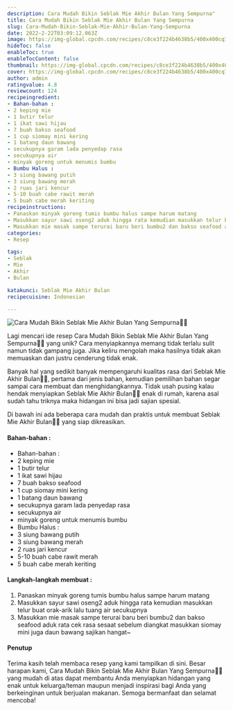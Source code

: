 ```yaml
---
description: Cara Mudah Bikin Seblak Mie Akhir Bulan Yang Sempurna"
title: Cara Mudah Bikin Seblak Mie Akhir Bulan Yang Sempurna
slug: Cara-Mudah-Bikin-Seblak-Mie-Akhir-Bulan-Yang-Sempurna
date: 2022-2-22T03:09:12.063Z
image: https://img-global.cpcdn.com/recipes/c8ce3f224b4638b5/400x400cq70/photo.jpg
hideToc: false
enableToc: true
enableTocContent: false
thumbnail: https://img-global.cpcdn.com/recipes/c8ce3f224b4638b5/400x400cq70/photo.jpg
cover: https://img-global.cpcdn.com/recipes/c8ce3f224b4638b5/400x400cq70/photo.jpg
author: admin
ratingvalue: 4.8
reviewcount: 124
recipeingredient:
- Bahan-bahan :
- 2 keping mie
- 1 butir telur
- 1 ikat sawi hijau
- 7 buah bakso seafood
- 1 cup siomay mini kering
- 1 batang daun bawang
- secukupnya garam lada penyedap rasa
- secukupnya air
- minyak goreng untuk menumis bumbu
- Bumbu Halus :
- 3 siung bawang putih
- 3 siung bawang merah
- 2 ruas jari kencur
- 5-10 buah cabe rawit merah
- 5 buah cabe merah keriting
recipeinstructions:
- Panaskan minyak goreng tumis bumbu halus sampe harum matang
- Masukkan sayur sawi oseng2 aduk hingga rata kemudian masukkan telur buat orak-arik lalu tuang air secukupnya
- Masukkan mie masak sampe terurai baru beri bumbu2 dan bakso seafood aduk rata cek rasa sesaat sebelum diangkat masukkan siomay mini juga daun bawang sajikan hangat~
categories:
- Resep

tags:
- Seblak
- Mie
- Akhir
- Bulan

katakunci: Seblak Mie Akhir Bulan
recipecuisine: Indonesian

---
```


![Cara Mudah Bikin Seblak Mie Akhir Bulan Yang Sempurna👩‍🍳](https://img-global.cpcdn.com/recipes/c8ce3f224b4638b5/400x400cq70/photo.jpg)

Lagi mencari ide resep Cara Mudah Bikin Seblak Mie Akhir Bulan Yang Sempurna👩‍🍳 yang unik? Cara menyiapkannya memang tidak terlalu sulit namun tidak gampang juga. Jika keliru mengolah maka hasilnya tidak akan memuaskan dan justru cenderung tidak enak.

Banyak hal yang sedikit banyak mempengaruhi kualitas rasa dari Seblak Mie Akhir Bulan👩‍🍳, pertama dari jenis bahan, kemudian pemilihan bahan segar sampai cara membuat dan menghidangkannya. Tidak usah pusing kalau hendak menyiapkan Seblak Mie Akhir Bulan👩‍🍳 enak di rumah, karena asal sudah tahu triknya maka hidangan ini bisa jadi sajian spesial.

Di bawah ini ada beberapa cara mudah dan praktis untuk membuat Seblak Mie Akhir Bulan👩‍🍳 yang siap dikreasikan.

<!--inarticleads1-->

#### Bahan-bahan :

- Bahan-bahan :
- 2 keping mie
- 1 butir telur
- 1 ikat sawi hijau
- 7 buah bakso seafood
- 1 cup siomay mini kering
- 1 batang daun bawang
- secukupnya garam lada penyedap rasa
- secukupnya air
- minyak goreng untuk menumis bumbu
- Bumbu Halus :
- 3 siung bawang putih
- 3 siung bawang merah
- 2 ruas jari kencur
- 5-10 buah cabe rawit merah
- 5 buah cabe merah keriting

<!--inarticleads2-->

#### Langkah-langkah membuat :

1. Panaskan minyak goreng tumis bumbu halus sampe harum matang
1. Masukkan sayur sawi oseng2 aduk hingga rata kemudian masukkan telur buat orak-arik lalu tuang air secukupnya
1. Masukkan mie masak sampe terurai baru beri bumbu2 dan bakso seafood aduk rata cek rasa sesaat sebelum diangkat masukkan siomay mini juga daun bawang sajikan hangat~

#### Penutup

Terima kasih telah membaca resep yang kami tampilkan di sini. Besar harapan kami, Cara Mudah Bikin Seblak Mie Akhir Bulan Yang Sempurna👩‍🍳 yang mudah di atas dapat membantu Anda menyiapkan hidangan yang enak untuk keluarga/teman maupun menjadi inspirasi bagi Anda yang berkeinginan untuk berjualan makanan. Semoga bermanfaat dan selamat mencoba!